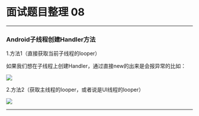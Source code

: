 # 面试题目整理 08
<hr>     
  
### Android子线程创建Handler方法   
  
1.方法1（直接获取当前子线程的looper）  
  
如果我们想在子线程上创建Handler，通过直接new的出来是会报异常的比如：   
  
![](https://i.imgur.com/0R2EqjE.jpg)   
   
2.方法2（获取主线程的looper，或者说是UI线程的looper）   
   
![](https://i.imgur.com/LBPpxSA.jpg)   
   
---  
  
